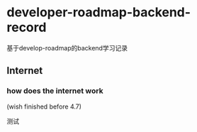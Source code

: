# developer-roadmap-backend-record
基于develop-roadmap的backend学习记录

## Internet

### how does the internet work

(wish finished before 4.7)

测试